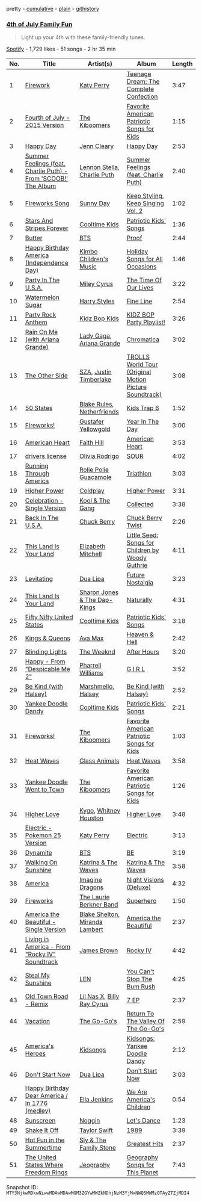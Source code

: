 pretty - [cumulative](/playlists/cumulative/37i9dQZF1DWUs5ZfyIp6hP.md) - [plain](/playlists/plain/37i9dQZF1DWUs5ZfyIp6hP) - [githistory](https://github.githistory.xyz/mackorone/spotify-playlist-archive/blob/main/playlists/plain/37i9dQZF1DWUs5ZfyIp6hP)

### [4th of July Family Fun](https://open.spotify.com/playlist/37i9dQZF1DWUs5ZfyIp6hP)

> Light up your 4th with these family\-friendly tunes.

[Spotify](https://open.spotify.com/user/spotify) - 1,729 likes - 51 songs - 2 hr 35 min

| No. | Title | Artist(s) | Album | Length |
|---|---|---|---|---|
| 1 | [Firework](https://open.spotify.com/track/4lCv7b86sLynZbXhfScfm2) | [Katy Perry](https://open.spotify.com/artist/6jJ0s89eD6GaHleKKya26X) | [Teenage Dream: The Complete Confection](https://open.spotify.com/album/5BvgP623rtvlc0HDcpzquz) | 3:47 |
| 2 | [Fourth of July \- 2015 Version](https://open.spotify.com/track/4y4thwlaN6YcT3vOvOslDI) | [The Kiboomers](https://open.spotify.com/artist/1qKLikeNYpQFSsDAjg7HpI) | [Favorite American Patriotic Songs for Kids](https://open.spotify.com/album/5gJ8ypDYryTPd9UG1pJFgd) | 1:15 |
| 3 | [Happy Day](https://open.spotify.com/track/72PrEmH6YpeK00WcXAcNAW) | [Jenn Cleary](https://open.spotify.com/artist/3Q3maBFeVNeYstxZOjHptS) | [Happy Day](https://open.spotify.com/album/7x8me0TGnOwiYmi2fGVYHt) | 2:53 |
| 4 | [Summer Feelings \(feat\. Charlie Puth\) \- From 'SCOOB!' The Album](https://open.spotify.com/track/49dFIRQCQxPWgoH0m38XQ5) | [Lennon Stella](https://open.spotify.com/artist/1cZQSpDsxgKIX2yW5OR9Ot), [Charlie Puth](https://open.spotify.com/artist/6VuMaDnrHyPL1p4EHjYLi7) | [Summer Feelings \(feat\. Charlie Puth\)](https://open.spotify.com/album/4D9M4nzQ9kvchgxyQyymtW) | 2:40 |
| 5 | [Fireworks Song](https://open.spotify.com/track/1j0Chd2a3LyrJ2NGBc1Ubn) | [Sunny Day](https://open.spotify.com/artist/7vbp1MtEikhcZYIr751zDk) | [Keep Styling, Keep Singing Vol\. 2](https://open.spotify.com/album/1Tmjp6UzYvGNaQCXR1uOxR) | 1:02 |
| 6 | [Stars And Stripes Forever](https://open.spotify.com/track/6HQJGMXXiVo7aYhyACZqMT) | [Cooltime Kids](https://open.spotify.com/artist/5Cx0MO39eG4ElGaD1juoZQ) | [Patriotic Kids' Songs](https://open.spotify.com/album/4kFWIo1ssTI4kmaOTgmxvD) | 1:36 |
| 7 | [Butter](https://open.spotify.com/track/6jjYDGxVJsWS0a5wlVF5vS) | [BTS](https://open.spotify.com/artist/3Nrfpe0tUJi4K4DXYWgMUX) | [Proof](https://open.spotify.com/album/6al2VdKbb6FIz9d7lU7WRB) | 2:44 |
| 8 | [Happy Birthday America \(Independence Day\)](https://open.spotify.com/track/627AUVu8ehNpbAncIPs9rt) | [Kimbo Children's Music](https://open.spotify.com/artist/2rwUq8tztT91PXEUIfPtx1) | [Holiday Songs for All Occasions](https://open.spotify.com/album/1NIT0sY0DsfePKstq7Zb11) | 1:46 |
| 9 | [Party In The U.S.A.](https://open.spotify.com/track/5Q0Nhxo0l2bP3pNjpGJwV1) | [Miley Cyrus](https://open.spotify.com/artist/5YGY8feqx7naU7z4HrwZM6) | [The Time Of Our Lives](https://open.spotify.com/album/64aKkqxc3Ur2LYIKeS5osS) | 3:22 |
| 10 | [Watermelon Sugar](https://open.spotify.com/track/6UelLqGlWMcVH1E5c4H7lY) | [Harry Styles](https://open.spotify.com/artist/6KImCVD70vtIoJWnq6nGn3) | [Fine Line](https://open.spotify.com/album/7xV2TzoaVc0ycW7fwBwAml) | 2:54 |
| 11 | [Party Rock Anthem](https://open.spotify.com/track/0EeygVaVP5kc5vYOO7unia) | [Kidz Bop Kids](https://open.spotify.com/artist/1Vvvx45Apu6dQqwuZQxtgW) | [KIDZ BOP Party Playlist!](https://open.spotify.com/album/16RDmf5uQgqZ7GgEA1nyK9) | 3:26 |
| 12 | [Rain On Me \(with Ariana Grande\)](https://open.spotify.com/track/7ju97lgwC2rKQ6wwsf9no9) | [Lady Gaga](https://open.spotify.com/artist/1HY2Jd0NmPuamShAr6KMms), [Ariana Grande](https://open.spotify.com/artist/66CXWjxzNUsdJxJ2JdwvnR) | [Chromatica](https://open.spotify.com/album/05c49JgPmL4Uz2ZeqRx5SP) | 3:02 |
| 13 | [The Other Side](https://open.spotify.com/track/6cN7DMetKweuV7GZ5htak4) | [SZA](https://open.spotify.com/artist/7tYKF4w9nC0nq9CsPZTHyP), [Justin Timberlake](https://open.spotify.com/artist/31TPClRtHm23RisEBtV3X7) | [TROLLS World Tour \(Original Motion Picture Soundtrack\)](https://open.spotify.com/album/1jOcKmWE1mUEnyt6JdLTr8) | 3:08 |
| 14 | [50 States](https://open.spotify.com/track/3fvtkCu5uKcEoMdnAtiCv9) | [Blake Rules](https://open.spotify.com/artist/5cdbXEnJgop6zjIxn4ljZ8), [Netherfriends](https://open.spotify.com/artist/5nYfBUxnHtI6LAp32fl9qY) | [Kids Trap 6](https://open.spotify.com/album/7tZGyOMUj6xQX8J78zuU2t) | 1:52 |
| 15 | [Fireworks!](https://open.spotify.com/track/5hYMDmMqBC9iUE1OudUfFB) | [Gustafer Yellowgold](https://open.spotify.com/artist/5sGtc7Y69V5jslrvAzSYxK) | [Year In The Day](https://open.spotify.com/album/5XFROmgGL1GQrZ0ivAPaYe) | 3:00 |
| 16 | [American Heart](https://open.spotify.com/track/2yPFfoT04AIb5Ak4r1NdHr) | [Faith Hill](https://open.spotify.com/artist/25NQNriVT2YbSW80ILRWJa) | [American Heart](https://open.spotify.com/album/2c5cAit9jY2Xk7A6mhaIkJ) | 3:53 |
| 17 | [drivers license](https://open.spotify.com/track/4ml4WlnHDEpOK8HRVYTCWf) | [Olivia Rodrigo](https://open.spotify.com/artist/1McMsnEElThX1knmY4oliG) | [SOUR](https://open.spotify.com/album/7bYichzvtYHdjF8HF69dyA) | 4:02 |
| 18 | [Running Through America](https://open.spotify.com/track/3Gl5wyYQpldg5Sts8k50iL) | [Rolie Polie Guacamole](https://open.spotify.com/artist/5B7XLUnkpg3TQYgP088xqT) | [Triathlon](https://open.spotify.com/album/3Sq25gzor7hJXedb4D3zrt) | 3:03 |
| 19 | [Higher Power](https://open.spotify.com/track/0939D7aT18uBDS2MTjWzct) | [Coldplay](https://open.spotify.com/artist/4gzpq5DPGxSnKTe4SA8HAU) | [Higher Power](https://open.spotify.com/album/6wiPmk3powmcz3G7zr6krg) | 3:31 |
| 20 | [Celebration \- Single Version](https://open.spotify.com/track/6HIVJXpdvp1C1ubfnkFnz8) | [Kool & The Gang](https://open.spotify.com/artist/3VNITwohbvU5Wuy5PC6dsI) | [Collected](https://open.spotify.com/album/2vBpHUDhVTInqSLxkw9Kx2) | 3:38 |
| 21 | [Back In The U.S.A.](https://open.spotify.com/track/114gCJP9NGrrs5gjPU8RTi) | [Chuck Berry](https://open.spotify.com/artist/293zczrfYafIItmnmM3coR) | [Chuck Berry Twist](https://open.spotify.com/album/2ZuKCxGEZsBByk0js4zfbx) | 2:26 |
| 22 | [This Land Is Your Land](https://open.spotify.com/track/0F6ZsoLrPG1rsknhMHlSlk) | [Elizabeth Mitchell](https://open.spotify.com/artist/3gBQ1U5dXpRXS6tlbyNTDM) | [Little Seed: Songs for Children by Woody Guthrie](https://open.spotify.com/album/5Hgafmx1GZI6n2csPn8hzS) | 4:11 |
| 23 | [Levitating](https://open.spotify.com/track/39LLxExYz6ewLAcYrzQQyP) | [Dua Lipa](https://open.spotify.com/artist/6M2wZ9GZgrQXHCFfjv46we) | [Future Nostalgia](https://open.spotify.com/album/7fJJK56U9fHixgO0HQkhtI) | 3:23 |
| 24 | [This Land Is Your Land](https://open.spotify.com/track/3JiUvMTBqbturJ5cKhxgWH) | [Sharon Jones & The Dap\-Kings](https://open.spotify.com/artist/6LufpoVlIYKQCu9Gjpk8B7) | [Naturally](https://open.spotify.com/album/1xwNW7Q1daqJ8LNgymY04y) | 4:31 |
| 25 | [Fifty Nifty United States](https://open.spotify.com/track/3AvbDb3lH6o1x1OR1Jxe7A) | [Cooltime Kids](https://open.spotify.com/artist/5Cx0MO39eG4ElGaD1juoZQ) | [Patriotic Kids' Songs](https://open.spotify.com/album/4kFWIo1ssTI4kmaOTgmxvD) | 3:18 |
| 26 | [Kings & Queens](https://open.spotify.com/track/7a53HqqArd4b9NF4XAmlbI) | [Ava Max](https://open.spotify.com/artist/4npEfmQ6YuiwW1GpUmaq3F) | [Heaven & Hell](https://open.spotify.com/album/26c7MmQ4w8EAvVLb4jilaM) | 2:42 |
| 27 | [Blinding Lights](https://open.spotify.com/track/0VjIjW4GlUZAMYd2vXMi3b) | [The Weeknd](https://open.spotify.com/artist/1Xyo4u8uXC1ZmMpatF05PJ) | [After Hours](https://open.spotify.com/album/4yP0hdKOZPNshxUOjY0cZj) | 3:20 |
| 28 | [Happy \- From "Despicable Me 2"](https://open.spotify.com/track/60nZcImufyMA1MKQY3dcCH) | [Pharrell Williams](https://open.spotify.com/artist/2RdwBSPQiwcmiDo9kixcl8) | [G I R L](https://open.spotify.com/album/0lrmy4pJINsFzycJvttX2W) | 3:52 |
| 29 | [Be Kind \(with Halsey\)](https://open.spotify.com/track/3Z8FwOEN59mRMxDCtb8N0A) | [Marshmello](https://open.spotify.com/artist/64KEffDW9EtZ1y2vBYgq8T), [Halsey](https://open.spotify.com/artist/26VFTg2z8YR0cCuwLzESi2) | [Be Kind \(with Halsey\)](https://open.spotify.com/album/1eleCBhP2R8TXEDquvybwC) | 2:52 |
| 30 | [Yankee Doodle Dandy](https://open.spotify.com/track/4s8wqibc2oL5mgWCa8ZMXc) | [Cooltime Kids](https://open.spotify.com/artist/5Cx0MO39eG4ElGaD1juoZQ) | [Patriotic Kids' Songs](https://open.spotify.com/album/4kFWIo1ssTI4kmaOTgmxvD) | 2:21 |
| 31 | [Fireworks!](https://open.spotify.com/track/2mwoW56fl8WR1x6JmcqW1a) | [The Kiboomers](https://open.spotify.com/artist/1qKLikeNYpQFSsDAjg7HpI) | [Favorite American Patriotic Songs for Kids](https://open.spotify.com/album/5gJ8ypDYryTPd9UG1pJFgd) | 1:03 |
| 32 | [Heat Waves](https://open.spotify.com/track/6CDzDgIUqeDY5g8ujExx2f) | [Glass Animals](https://open.spotify.com/artist/4yvcSjfu4PC0CYQyLy4wSq) | [Heat Waves](https://open.spotify.com/album/69K1zrf6TkXHdYUO8n2qVi) | 3:58 |
| 33 | [Yankee Doodle Went to Town](https://open.spotify.com/track/0uFOC8oPuKKvWY1it6AjEG) | [The Kiboomers](https://open.spotify.com/artist/1qKLikeNYpQFSsDAjg7HpI) | [Favorite American Patriotic Songs for Kids](https://open.spotify.com/album/5gJ8ypDYryTPd9UG1pJFgd) | 1:26 |
| 34 | [Higher Love](https://open.spotify.com/track/6oJ6le65B3SEqPwMRNXWjY) | [Kygo](https://open.spotify.com/artist/23fqKkggKUBHNkbKtXEls4), [Whitney Houston](https://open.spotify.com/artist/6XpaIBNiVzIetEPCWDvAFP) | [Higher Love](https://open.spotify.com/album/4wquJImu8RtyEuDtIAsfcE) | 3:48 |
| 35 | [Electric \- Pokemon 25 Version](https://open.spotify.com/track/63eV5hreY9feQP2CmYavpj) | [Katy Perry](https://open.spotify.com/artist/6jJ0s89eD6GaHleKKya26X) | [Electric](https://open.spotify.com/album/2kjyPzcMPYUZlB9CJzu10f) | 3:13 |
| 36 | [Dynamite](https://open.spotify.com/track/5QDLhrAOJJdNAmCTJ8xMyW) | [BTS](https://open.spotify.com/artist/3Nrfpe0tUJi4K4DXYWgMUX) | [BE](https://open.spotify.com/album/6nYfHQnvkvOTNHnOhDT3sr) | 3:19 |
| 37 | [Walking On Sunshine](https://open.spotify.com/track/05wIrZSwuaVWhcv5FfqeH0) | [Katrina & The Waves](https://open.spotify.com/artist/2TzHIUhVpeeDxyJPpQfnV3) | [Katrina & The Waves](https://open.spotify.com/album/1UQG78YJjaBySRMh0A8Uw7) | 3:58 |
| 38 | [America](https://open.spotify.com/track/0Hl7Z3TIEgY0JSbQNDM4ZA) | [Imagine Dragons](https://open.spotify.com/artist/53XhwfbYqKCa1cC15pYq2q) | [Night Visions \(Deluxe\)](https://open.spotify.com/album/1rzDtYMpZDhRgKNigB467r) | 4:32 |
| 39 | [Fireworks](https://open.spotify.com/track/31WeEx1YCcuWP8tnf7Yi8w) | [The Laurie Berkner Band](https://open.spotify.com/artist/6T2pk5T8c4Wi61x1v84sUa) | [Superhero](https://open.spotify.com/album/7FKsCQprYp5p6veybFbXr4) | 1:50 |
| 40 | [America the Beautiful \- Single Version](https://open.spotify.com/track/5hYtQrZ1FNsfAWKA52x7Pv) | [Blake Shelton](https://open.spotify.com/artist/1UTPBmNbXNTittyMJrNkvw), [Miranda Lambert](https://open.spotify.com/artist/66lH4jAE7pqPlOlzUKbwA0) | [America the Beautiful](https://open.spotify.com/album/3C7kWa7ysRTN2LCN3AUPlJ) | 2:37 |
| 41 | [Living in America \- From "Rocky IV" Soundtrack](https://open.spotify.com/track/4Y5yjzs9FFw5qIgfZBd43I) | [James Brown](https://open.spotify.com/artist/7GaxyUddsPok8BuhxN6OUW) | [Rocky IV](https://open.spotify.com/album/3t3BbpFJiGcXl4jI5CRLLA) | 4:42 |
| 42 | [Steal My Sunshine](https://open.spotify.com/track/4agp6oHofabdUedr0B1krj) | [LEN](https://open.spotify.com/artist/0nyc9SZGLITSOJASmTZsnZ) | [You Can't Stop The Bum Rush](https://open.spotify.com/album/5NndKV7nc18qRQfFvLgZ1k) | 4:25 |
| 43 | [Old Town Road \- Remix](https://open.spotify.com/track/2YpeDb67231RjR0MgVLzsG) | [Lil Nas X](https://open.spotify.com/artist/7jVv8c5Fj3E9VhNjxT4snq), [Billy Ray Cyrus](https://open.spotify.com/artist/60rpJ9SgigSd16DOAG7GSa) | [7 EP](https://open.spotify.com/album/4IRiXE5NROxknUSAUSjMoO) | 2:37 |
| 44 | [Vacation](https://open.spotify.com/track/1vJOi8S2MSq3jZsni1gm4x) | [The Go\-Go's](https://open.spotify.com/artist/2mG8HHQ9S9kcbjcrb5N1FE) | [Return To The Valley Of The Go\-Go's](https://open.spotify.com/album/2Fz3LCOdrEUXSYMKaQ5C2f) | 2:59 |
| 45 | [America's Heroes](https://open.spotify.com/track/2q9BL4WTUbmEMJBZgBWKxa) | [Kidsongs](https://open.spotify.com/artist/4kFnO9EhFN74EK1a2UH5ZW) | [Kidsongs: Yankee Doodle Dandy](https://open.spotify.com/album/1Z6Dl4zozjuZ7XN9K13AdR) | 2:12 |
| 46 | [Don't Start Now](https://open.spotify.com/track/6WrI0LAC5M1Rw2MnX2ZvEg) | [Dua Lipa](https://open.spotify.com/artist/6M2wZ9GZgrQXHCFfjv46we) | [Don't Start Now](https://open.spotify.com/album/0ix3XtPV1LwmZADsprKxcp) | 3:03 |
| 47 | [Happy Birthday Dear America / In 1776 \(medley\)](https://open.spotify.com/track/68BrlobcC0Lbc4CoT9zfah) | [Ella Jenkins](https://open.spotify.com/artist/2AdaJlzNcOpdrvMSBN92Wp) | [We Are America's Children](https://open.spotify.com/album/29kch9cC8YxxcOo9dslDJq) | 0:54 |
| 48 | [Sunscreen](https://open.spotify.com/track/3NDYpgUKtlEREDJLQ1WDl4) | [Noggin](https://open.spotify.com/artist/3gV7M2xBjZ7dN42b41LHYn) | [Let's Dance](https://open.spotify.com/album/48lHFP0hYmSgR2Bdc2uocH) | 1:23 |
| 49 | [Shake It Off](https://open.spotify.com/track/5xTtaWoae3wi06K5WfVUUH) | [Taylor Swift](https://open.spotify.com/artist/06HL4z0CvFAxyc27GXpf02) | [1989](https://open.spotify.com/album/2QJmrSgbdM35R67eoGQo4j) | 3:39 |
| 50 | [Hot Fun in the Summertime](https://open.spotify.com/track/4t6NQkpUmvpvLDCkl3XuwA) | [Sly & The Family Stone](https://open.spotify.com/artist/5m8H6zSadhu1j9Yi04VLqD) | [Greatest Hits](https://open.spotify.com/album/0UM9SydcBtsklCTFgGLvcT) | 2:37 |
| 51 | [The United States Where Freedom Rings](https://open.spotify.com/track/2dkSS53ACmE7OFBDqa41OQ) | [Jeography](https://open.spotify.com/artist/5l2nxUCCFQtdomhQ8ldeOB) | [Geography Songs for This Planet](https://open.spotify.com/album/4GrgdZjtFrmanopz1ANjvg) | 7:43 |

Snapshot ID: `MTY3NjkwMDkwNiwwMDAwMDAwMGM3ZGYwMWZkNDhjNzM3YjMxNWQ5MWMzOTAyZTZjMDI4`

